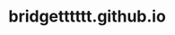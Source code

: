 # bridgetttttt.github.io
<!Doctype html>
<html>
  <head>
    <meta charset="utf-8">
    <title>Nirvana</title>
    <style>
      
    </style>
  </head>
  <body>
    <h1>All About Nirvana!</h1>
     <p>
      <img src="https://i.pinimg.com/564x/9c/eb/4b/9ceb4b06bae5f5fcb16c7bfe3b0c7aaf.jpg" width="200">
    </p>
  </body>
</html>
